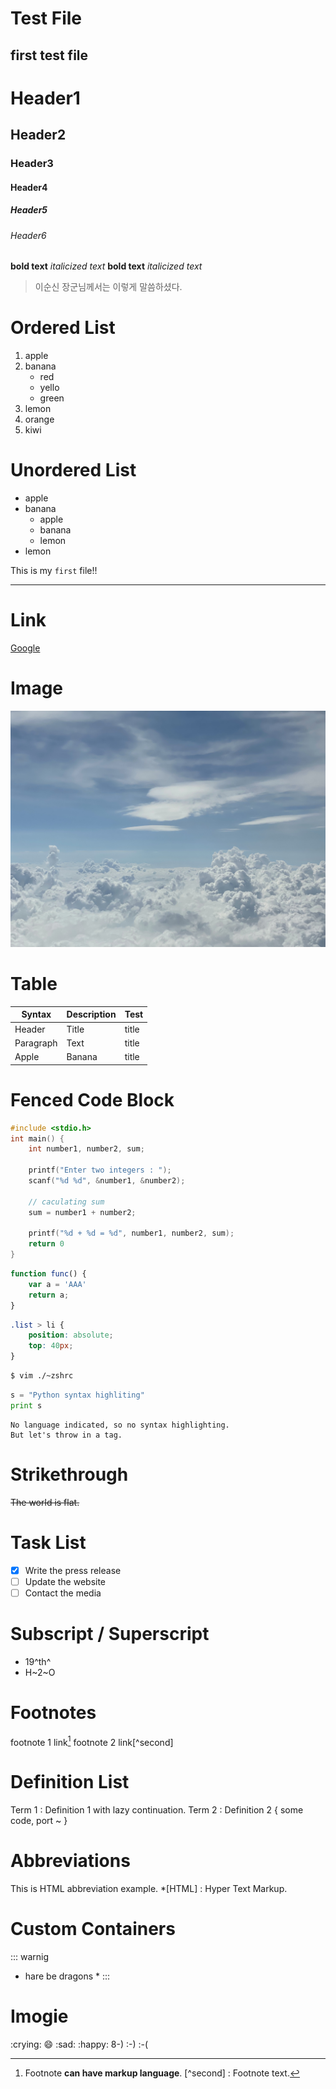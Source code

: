 # Test File
## first test file

# Header1
## Header2
### Header3
#### Header4
##### Header5
###### Header6

**bold text**
*italicized text*
__bold text__
_italicized text_

> 이순신 장군님께서는 이렇게 말씀하셨다.

# Ordered List
1. apple
2. banana
    - red
    - yello
    - green
3. lemon
9. orange
5. kiwi

# Unordered List
- apple
- banana
    - apple
    - banana
    - lemon
- lemon

This is my `first` file!!

---

# Link
[Google](http://www.google.com)

# Image
![cloud image](cloud.jpg)

# Table
| Syntax | Description | Test |
| ------ | ------ | ----- |
| Header | Title | title |
| Paragraph | Text | title |
| Apple | Banana | title |

# Fenced Code Block
```c
#include <stdio.h>
int main() {
    int number1, number2, sum;

    printf("Enter two integers : ");
    scanf("%d %d", &number1, &number2);

    // caculating sum
    sum = number1 + number2;

    printf("%d + %d = %d", number1, number2, sum);
    return 0
}
```

```javascript
function func() {
    var a = 'AAA'
    return a;
}
```

```css
.list > li {
    position: absolute;
    top: 40px;
}
```

```bash
$ vim ./~zshrc
```

```python 
s = "Python syntax highliting"
print s
```

```
No language indicated, so no syntax highlighting.
But let's throw in a tag.
```

# Strikethrough
~~The world is flat.~~

# Task List
- [x] Write the press release
- [ ] Update the website
- [ ] Contact the media

# Subscript / Superscript
- 19^th^
- H~2~O

# Footnotes
footnote 1 link[^first]
footnote 2 link[^second]

[^first]: Footnote **can have markup language**.
[^second] : Footnote text.

# Definition List
Term 1
:   Definition 1
with lazy continuation.
Term 2
:   Definition 2
        { some code, port ~ }

# Abbreviations
This is HTML abbreviation example.
*[HTML] : Hyper Text Markup.

# Custom Containers
::: warnig
* hare be dragons *
:::

# Imogie
:crying: :smile: :sad: :happy:
8-) :-) :-(


